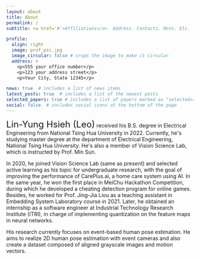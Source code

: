 ```yaml
---
layout: about
title: About
permalink: /
subtitle: <a href='#'>Affiliations</a>. Address. Contacts. Moto. Etc.

profile:
  align: right
  image: prof_pic.jpg
  image_circular: false # crops the image to make it circular
  address: >
    <p>555 your office number</p>
    <p>123 your address street</p>
    <p>Your City, State 12345</p>

news: true  # includes a list of news items
latest_posts: true  # includes a list of the newest posts
selected_papers: true # includes a list of papers marked as "selected={true}"
social: false  # includes social icons at the bottom of the page
---
```


<!-- Write your biography here. Tell the world about yourself. Link to your favorite [subreddit](http://reddit.com). You can put a picture in, too. The code is already in, just name your picture `prof_pic.jpg` and put it in the `img/` folder.

Put your address / P.O. box / other info right below your picture. You can also disable any of these elements by editing `profile` property of the YAML header of your `_pages/about.md`. Edit `_bibliography/papers.bib` and Jekyll will render your [publications page](/al-folio/publications/) automatically.

Link to your social media connections, too. This theme is set up to use [Font Awesome icons](http://fortawesome.github.io/Font-Awesome/) and [Academicons](https://jpswalsh.github.io/academicons/), like the ones below. Add your Facebook, Twitter, LinkedIn, Google Scholar, or just disable all of them. -->

<font size="5">Lin-Yung Hsieh (Leo)</font> received his B.S. degree in Electrical Engineering from National Tsing Hua University in 2022. Currently, he's studying master degree at the department of Electrical Engineering, National Tsing Hua University. He's also a member of Vision Science Lab, which is instructed by Prof. Min Sun. 

In 2020, he joined Vision Science Lab (same as present) and selected active learning as his topic for undergraduate research, with the goal of improving the performance of CarePlus.ai, a home care system using AI. In the same year, he won the first place in MeiChu Hackathon Competition, during which he developed a cheating detection program for online games. Besides, he worked for Prof. Jing-Jia Liou as a teaching assistant in Embedding System Laboratory course in 2021. Later, he obtained an internship as a software engineer at Industrial Technology Research Institute (ITRI), in charge of implementing quantization on the feature maps in neural networks. 

His research currently focuses on event-based human pose estimation. He aims to realize 2D human pose estimation with event cameras and also create a dataset composed of aligned grayscale images and motion vectors.